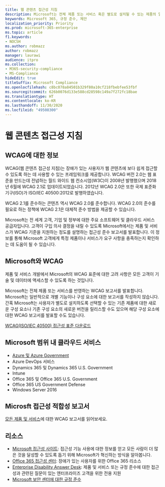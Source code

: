 ```yaml
---
title: 웹 콘텐츠 접근성 지침
description: Microsoft는 전체 제품 또는 서비스 혹은 별도로 설치될 수 있는 제품의 일부를 반영하는 WCAG AA 보고서를 발표합니다.
keywords: Microsoft 365, 규정 준수, 제안
localization_priority: Priority
ms.prod: microsoft-365-enterprise
ms.topic: article
f1.keywords:
- NOCSH
ms.author: robmazz
author: robmazz
manager: laurawi
audience: itpro
ms.collection:
- M365-security-compliance
- MS-Compliance
hideEdit: true
titleSuffix: Microsoft Compliance
ms.openlocfilehash: c8bc078a84501b329f80a10cf218fbebfee53fbf
ms.sourcegitcommit: 626b0076d133e588cd28598c149a7f272fc18bae
ms.translationtype: HT
ms.contentlocale: ko-KR
ms.lasthandoff: 11/30/2020
ms.locfileid: "49508300"
---
```

# <a name="web-content-accessibility-guidelines"></a>웹 콘텐츠 접근성 지침

## <a name="about-wcag"></a>WCAG에 대한 정보

WCAG(웹 콘텐츠 접근성 지침)는 장애가 있는 사용자가 웹 콘텐츠에 보다 쉽게 접근할 수 있도록 하는 데 사용할 수 있는 프레임워크를 제공합니다. WCAG 버전 2.0는 웹 표준을 만드는데 전념하는 월드 와이드 웹 컨소시엄(W3C)이 2008년 발행했으며 2018년 6월에 WCAG 2.1로 업데이트되었습니다. 2012년 WCAG 2.0은 또한 국제 표준화 기구(ISO)가 ISO/IEC 40500:2012로 발행하였습니다.

WCAG 2.1를 준수하는 콘텐츠 역시 WCAG 2.0를 준수합니다. WCAG 2.0의 준수를 필요로 하는 정책에 WCAG 2.1은 대체적 준수 방법을 제공할 수 있습니다.

Microsoft는 전 세계 고객, 기업 및 정부에 대한 주요 소프트웨어 및 클라우드 서비스 공급자입니다. 고객이 구입 의사 결정을 내릴 수 있도록 Microsoft에서는 제품 및 서비스가 WCAG 기준을 지원하는 정도를 설명하는 접근성 준수 보고서를 발표합니다. 이 정보를 통해 Microsoft 고객에게 특정 제품이나 서비스가 요구 사항을 충족하는지 확인하는 데 도움이 될 수 있습니다.
  
## <a name="microsoft-and-wcag"></a>Microsoft와 WCAG

제품 및 서비스 개발에서 Microsoft의 WCAG 표준에 대한 고려 사항은 모든 고객이 기술 및 데이터에 액세스할 수 있도록 하는 것입니다.

Microsoft는 전체 제품 또는 서비스를 반영하는 WCAG 보고서를 발표합니다. Microsoft는 일반적으로 개별 기능이나 구성 요소에 대한 보고서를 작성하지 않습니다. 간혹 Microsoft는 사용자가 별도로 설치하도록 선택할 수 있는 기존 제품에 대한 새로운 구성 요소나 기존 구성 요소의 새로운 버전을 릴리스할 수도 있으며 해당 구성 요소에 대한 WCAG 보고서를 발표할 수도 있습니다.

[WCAG(ISO/IEC 40500) 접근성 표준 다운로드](https://www.w3.org/WAI/standards-guidelines/wcag/)

## <a name="microsoft-in-scope-cloud-services"></a>Microsoft 범위 내 클라우드 서비스

- [Azure 및 Azure Government](https://go.microsoft.com/fwlink/p/?linkid=2051569)
- Azure DevOps 서비스
- Dynamics 365 및 Dynamics 365 U.S. Government
- Intune
- Office 365 및 Office 365 U.S. Government
- Office 365 US Government Defense
- Windows Server 2016

## <a name="microsoft-accessibility-conformance-reports"></a>Microsft 접근성 적합성 보고서

[모든 제품 및 서비스](https://cloudblogs.microsoft.com/industry-blog/government/2018/09/11/accessibility-conformance-reports/)에 대한 WCAG 보고서를 읽어보세요.

## <a name="resources"></a>리소스

- [Microsoft 접근성 사이트](https://www.microsoft.com/accessibility): 접근성 기능 사용에 대한 정보를 얻고 모든 사람이 더 많은 것을 달성할 수 있도록 돕기 위해 Microsoft가 혁신하는 방식을 알아봅니다.
- [Office 365 접근성 센터](https://go.microsoft.com/fwlink/p/?linkid=2051801): 장애가 있는 사용자를 위한 Office 365 리소스
- [Enterprise Disability Answer Desk](https://go.microsoft.com/fwlink/p/?linkid=2050890): 제품 및 서비스 또는 규정 준수에 대한 접근성과 관련된 질문이 있는 엔터프라이즈 고객을 위한 전용 지원
- [Microsoft 보안 센터에 대한 규정 준수](https://www.microsoft.com/trust-center/compliance/compliance-overview)
